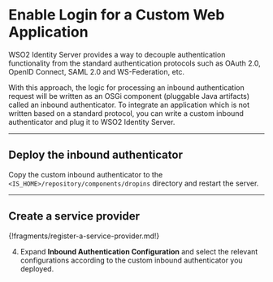 # Enable Login for a Custom Web Application

WSO2 Identity Server provides a way to decouple authentication functionality from the standard authentication protocols such as OAuth 2.0, OpenID Connect, SAML 2.0 and WS-Federation, etc. 

With this approach, the logic for processing an inbound authentication request will be written as an OSGi component (pluggable Java artifacts) called an inbound authenticator. To integrate an application which is not written based on a standard protocol, you can write a custom inbound authenticator and plug it to WSO2 Identity Server.

<!---

---

This guide assumes you have your own web application and a custom inbound authenticator. If you wish to try out this flow with a sample application, click the button below.--->
<!--- a class="samplebtn_a" href="../../../quick-starts/webapp-custom-sample" rel="nofollow noopener">Try it with the sample</a ---> 

----

## Deploy the inbound authenticator

Copy the custom inbound authenticator to the ```<IS_HOME>/repository/components/dropins``` directory and restart the server.

----

## Create a service provider

{!fragments/register-a-service-provider.md!}

4. Expand **Inbound Authentication Configuration** and select the relevant configurations according to the custom inbound authenticator you deployed.



<!---
!!! info "Related topics"
    - [Demo: Enable Login for a Sample Custom Web Application](../../../quick-starts/webapp-custom-sample)
    - [Guide: Write a Custom Inbound Protocol](TODO:insert-link)
-->